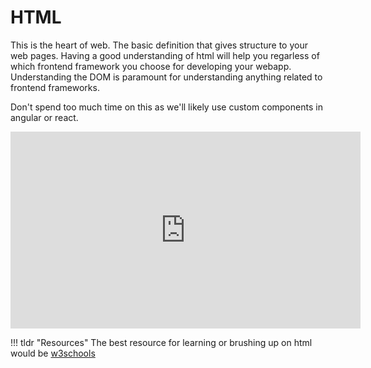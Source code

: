 # HTML

This is the heart of web. The basic definition that gives structure to your web pages. Having a good understanding of html will help you regarless of which frontend framework you choose for developing your webapp. Understanding the DOM is paramount for understanding anything related to frontend frameworks.

Don't spend too much time on this as we'll likely use custom components in angular or react.

<iframe width="560" height="315" src="https://www.youtube.com/embed/ok-plXXHlWw" title="YouTube video player" frameborder="0" allow="accelerometer; autoplay; clipboard-write; encrypted-media; gyroscope; picture-in-picture" allowfullscreen></iframe>

!!! tldr "Resources"
    The best resource for learning or brushing up on html would be <a href="https://www.w3schools.com/html">w3schools</a> 

